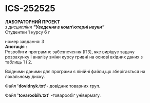# ICS-252525
**ЛАБОРАТОРНИЙ ПРОЕКТ**  
*з дисципліни* ***"Уведення в комп'ютерні науки"***  
Студентки 1 курсу 6 г


номер завдання: 3  
**Анотація :**  
Розробити програмне забезпечення (ПЗ), яке вирішує задачу розрахунку і аналізу зміни курсу гривні на
основі вхідних даних з таблиць 1 і 2.  

Вхідними даними для програми є лінійні файли,що зберігається на локальному диску.  

Файл **'dovidnyk.txt'**- довідник товарних груп.

Файл **'tovaroobih.txt'** -товарообіг універмагу.

